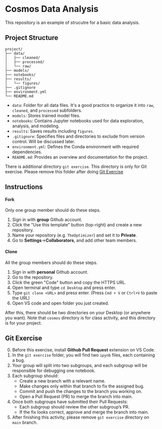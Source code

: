 # Cosmos Data Analysis

This repository is an example of strucutre for a basic data analysis.

## Project Structure
``` 
project/ 
├── data/
│   ├── cleaned/
│   ├── processed/
│   └── raw/
├── models/
├── notebooks/
├── results/
│   └── figures/
├── .gitignore
├── environment.yml
└── README.md
```

- `data`: Folder for all data files. It's a good practice to organize it into `raw`, `cleaned`, and `processed` subfolders.
- `models`: Stores trained model files.
- `notebooks`: Contains Jupyter notebooks used for data exploration, analysis, and modeling.
- `results`: Saves results including `figures`.
- `.gitignore`: Specifies files and directories to exclude from version control. Will be discussed later.
- `environment.yml`: Defines the Conda environment with required dependencies.
- `README.md`: Provides an overview and documentation for the project.

There is additional directory `git exercise`. This directory is only for Git exercise. Please remove this folder after doing [Git Exercise](#git-exercise)

## Instructions
#### Fork
Only one group member should do these steps.
1. Sign in with **group** Github account.
2. Click the "Use this template" button (top-right) and create a new repository.
3. Name your repository (e.g. `TheOptimizer`) and set it to **Private**.
4. Go to **Settings**->**Collaborators**, and add other team members.

#### Clone
All the group members should do these steps.
1. Sign in with **personal** Github account.
2. Go to the repository.
3. Click the green "Code" button and copy the HTTPS URL.
4. Open terminal and type `cd Desktop` and press enter.
5. Type `git clone <URL>` and press enter. (Press `Cmd + V` or `Ctrl+V` to paste the URL)
6. Open VS code and open folder you just created.

After this, there should be two directories on your Desktop (or anywhere you want). Note that `cosmos` directory is for class activity, and this directory is for your project.

## Git Exercise
0. Before this exercise, install **Github Pull Request** extension on VS Code.
1. In the `git exercise` folder, you will find two `ipynb` files, each containing a bug.
2. Your group will split into two subgroups, and each subgroup will be responsible for debugging one notebook.
3. Each subgroup should:
    - Create a new branch with a relevant name.
    - Make changes only within that branch to fix the assigned bug.
    - Commit and push the changes to the branch you working on.
    - Open a Pull Request (PR) to merge the branch into main.
4. Once both subgroups have submitted their Pull Requests:
    - Each subgroup should review the other subgroup’s PR.
    - If the fix looks correct, approve and merge the branch into main.
5. After finishing this activity, please remove `git exercise` directory on `main` branch.
